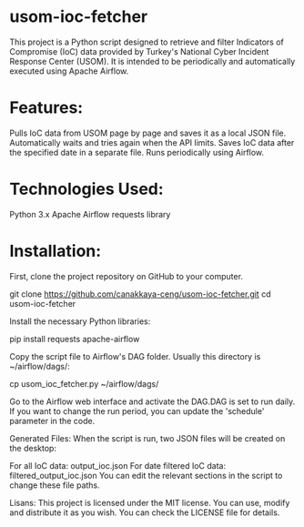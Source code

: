 # usom-ioc-fetcher

This project is a Python script designed to retrieve and filter Indicators of Compromise (IoC) data provided by Turkey's National Cyber Incident Response Center (USOM). It is intended to be periodically and automatically executed using Apache Airflow.

# Features:

Pulls IoC data from USOM page by page and saves it as a local JSON file.
Automatically waits and tries again when the API limits.
Saves IoC data after the specified date in a separate file.
Runs periodically using Airflow.

# Technologies Used:

Python 3.x
Apache Airflow
requests library

# Installation:

First, clone the project repository on GitHub to your computer.

git clone https://github.com/canakkaya-ceng/usom-ioc-fetcher.git 
cd usom-ioc-fetcher

Install the necessary Python libraries:

pip install requests apache-airflow

Copy the script file to Airflow's DAG folder. Usually this directory is ~/airflow/dags/:

cp usom_ioc_fetcher.py ~/airflow/dags/

Go to the Airflow web interface and activate the DAG.DAG is set to run daily. If you want to change the run period, you can update the 'schedule' parameter in the code.

Generated Files: When the script is run, two JSON files will be created on the desktop:

For all IoC data: output_ioc.json
For date filtered IoC data: filtered_output_ioc.json
You can edit the relevant sections in the script to change these file paths.

Lisans: This project is licensed under the MIT license. You can use, modify and distribute it as you wish. You can check the LICENSE file for details.

